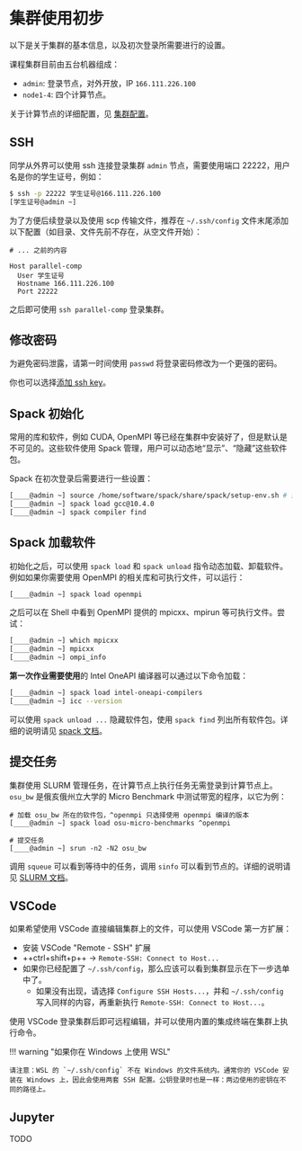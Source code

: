 # 集群使用初步

以下是关于集群的基本信息，以及初次登录所需要进行的设置。

课程集群目前由五台机器组成：

- `admin`: 登录节点，对外开放，IP `166.111.226.100`
- `node1-4`: 四个计算节点。

关于计算节点的详细配置，见 [集群配置](spec.md)。

## SSH

同学从外界可以使用 ssh 连接登录集群 `admin` 节点，需要使用端口 22222，用户名是你的学生证号，例如：

```bash
$ ssh -p 22222 学生证号@166.111.226.100
[学生证号@admin ~]
```

为了方便后续登录以及使用 scp 传输文件，推荐在 `~/.ssh/config` 文件末尾添加以下配置（如目录、文件先前不存在，从空文件开始）：

```
# ... 之前的内容

Host parallel-comp
  User 学生证号
  Hostname 166.111.226.100
  Port 22222
```

之后即可使用 `ssh parallel-comp` 登录集群。

## 修改密码

为避免密码泄露，请第一时间使用 `passwd` 将登录密码修改为一个更强的密码。

你也可以选择[添加 ssh key](https://www.digitalocean.com/community/tutorials/how-to-configure-ssh-key-based-authentication-on-a-linux-server)。

## Spack 初始化

常用的库和软件，例如 CUDA, OpenMPI 等已经在集群中安装好了，但是默认是不可见的。这些软件使用 Spack 管理，用户可以动态地“显示”、“隐藏”这些软件包。

Spack 在初次登录后需要进行一些设置：

```bash
[____@admin ~] source /home/software/spack/share/spack/setup-env.sh # 这一步可能会花一点时间
[____@admin ~] spack load gcc@10.4.0
[____@admin ~] spack compiler find
```

## Spack 加载软件

初始化之后，可以使用 `spack load` 和 `spack unload` 指令动态加载、卸载软件。例如如果你需要使用 OpenMPI 的相关库和可执行文件，可以运行：

```bash
[____@admin ~] spack load openmpi
```

之后可以在 Shell 中看到 OpenMPI 提供的 mpicxx、mpirun 等可执行文件。尝试：

```bash
[____@admin ~] which mpicxx
[____@admin ~] mpicxx
[____@admin ~] ompi_info
```

**第一次作业需要使用**的 Intel OneAPI 编译器可以通过以下命令加载：

```bash
[____@admin ~] spack load intel-oneapi-compilers
[____@admin ~] icc --version
```

可以使用 `spack unload ...` 隐藏软件包，使用 `spack find` 列出所有软件包。详细的说明请见 [spack 文档](https://spack.readthedocs.io/en/latest/command_index.html)。

## 提交任务

集群使用 SLURM 管理任务，在计算节点上执行任务无需登录到计算节点上。`osu_bw` 是俄亥俄州立大学的 Micro Benchmark 中测试带宽的程序，以它为例：

```
# 加载 osu_bw 所在的软件包，^openmpi 只选择使用 openmpi 编译的版本
[____@admin ~] spack load osu-micro-benchmarks ^openmpi

# 提交任务
[____@admin ~] srun -n2 -N2 osu_bw
```

调用 `squeue` 可以看到等待中的任务，调用 `sinfo` 可以看到节点的。详细的说明请见 [SLURM 文档](https://slurm.schedmd.com/quickstart.html)。

## VSCode

如果希望使用 VSCode 直接编辑集群上的文件，可以使用 VSCode 第一方扩展：

- 安装 VSCode "Remote - SSH" 扩展
- ++ctrl+shift+p++ -> `Remote-SSH: Connect to Host...`
- 如果你已经配置了 `~/.ssh/config`，那么应该可以看到集群显示在下一步选单中了。
  - 如果没有出现，请选择 `Configure SSH Hosts...`，并和 `~/.ssh/config` 写入同样的内容，再重新执行 `Remote-SSH: Connect to Host...`。

使用 VSCode 登录集群后即可远程编辑，并可以使用内置的集成终端在集群上执行命令。

!!! warning "如果你在 Windows 上使用 WSL"

    请注意：WSL 的 `~/.ssh/config` 不在 Windows 的文件系统内。通常你的 VSCode 安装在 Windows 上，因此会使用两套 SSH 配置。公钥登录时也是一样：两边使用的密钥在不同的路径上。

## Jupyter

TODO
